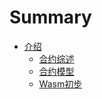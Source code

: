 # Summary

- [介绍](./introduction.md)
    - [合约综述](./contracts/overview.md)
    - [合约模型](./contracts/model.md)
    - [Wasm初步](./contracts/wasm_first_step.md)
